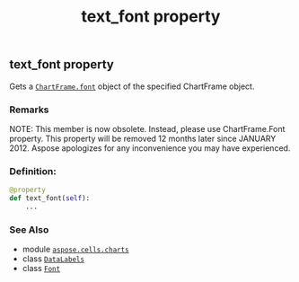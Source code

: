 ﻿---
title: text_font property
second_title: Aspose.Cells for Python via .NET API References
description: 
type: docs
weight: 470
url: /aspose.cells.charts/datalabels/text_font/
is_root: false
---

## text_font property


Gets a [`ChartFrame.font`](/cells/python-net/aspose.cells.charts/chartframe#font) object of the specified ChartFrame object.

### Remarks 


NOTE: This member is now obsolete. Instead, 
please use ChartFrame.Font property. 
This property will be removed 12 months later since JANUARY 2012. 
Aspose apologizes for any inconvenience you may have experienced.
### Definition:
```python
@property
def text_font(self):
    ...
```

### See Also
* module [`aspose.cells.charts`](../../)
* class [`DataLabels`](/cells/python-net/aspose.cells.charts/datalabels)
* class [`Font`](/cells/python-net/aspose.cells/font)

